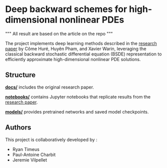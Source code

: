 # Deep backward schemes for high-dimensional nonlinear PDEs

""" All result are based on the article on the repo """

The project implements deep learning methods described in the [research paper](docs/dbdp-research-paper.pdf) by Côme Huré, Huyên Pham, and Xavier Warin, leveraging the classical backward stochastic differential equation (BSDE) representation to efficiently approximate high-dimensional nonlinear PDE solutions.

## Structure

[**docs/**](docs/) includes the original research paper.

[**notebooks/**](notebooks/) contains Jupyter notebooks that replicate results from the [research paper](docs/dbdp-research-paper.pdf).

[**models/**](models/) provides pretrained networks and saved model checkpoints.

## Authors

This project is collaboratively developed by :

- Ryan Timeus
- Paul-Antoine Charbit
- Jeremie Vilpellet
